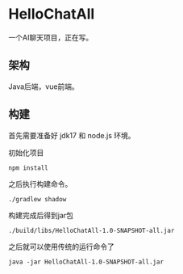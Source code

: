 # HelloChatAll

一个AI聊天项目，正在写。

## 架构

Java后端，vue前端。

## 构建

首先需要准备好 jdk17 和 node.js 环境。

初始化项目
~~~
npm install
~~~

之后执行构建命令。
~~~
./gradlew shadow
~~~

构建完成后得到jar包
~~~
./build/libs/HelloChatAll-1.0-SNAPSHOT-all.jar
~~~

之后就可以使用传统的运行命令了
~~~
java -jar HelloChatAll-1.0-SNAPSHOT-all.jar 
~~~
